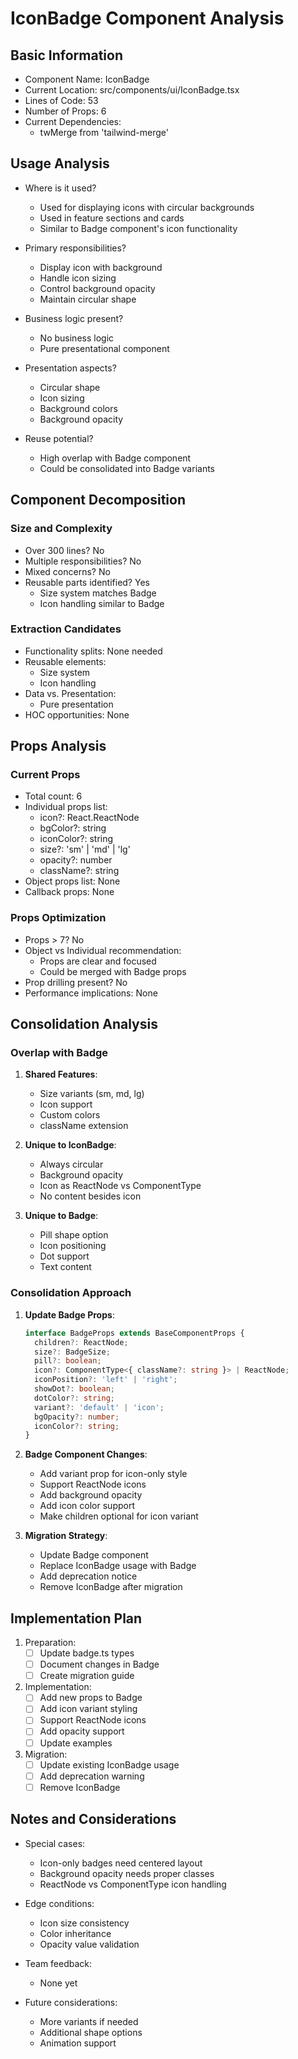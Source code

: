# IconBadge Component Analysis

## Basic Information

- Component Name: IconBadge
- Current Location: src/components/ui/IconBadge.tsx
- Lines of Code: 53
- Number of Props: 6
- Current Dependencies:
  - twMerge from 'tailwind-merge'

## Usage Analysis

- Where is it used?
  - Used for displaying icons with circular backgrounds
  - Used in feature sections and cards
  - Similar to Badge component's icon functionality
  
- Primary responsibilities?
  - Display icon with background
  - Handle icon sizing
  - Control background opacity
  - Maintain circular shape
  
- Business logic present?
  - No business logic
  - Pure presentational component
  
- Presentation aspects?
  - Circular shape
  - Icon sizing
  - Background colors
  - Background opacity
  
- Reuse potential?
  - High overlap with Badge component
  - Could be consolidated into Badge variants

## Component Decomposition

### Size and Complexity

- Over 300 lines? No
- Multiple responsibilities? No
- Mixed concerns? No
- Reusable parts identified? Yes
  - Size system matches Badge
  - Icon handling similar to Badge

### Extraction Candidates

- Functionality splits: None needed
- Reusable elements:
  - Size system
  - Icon handling
- Data vs. Presentation:
  - Pure presentation
- HOC opportunities: None

## Props Analysis

### Current Props

- Total count: 6
- Individual props list:
  - icon?: React.ReactNode
  - bgColor?: string
  - iconColor?: string
  - size?: 'sm' | 'md' | 'lg'
  - opacity?: number
  - className?: string
- Object props list: None
- Callback props: None

### Props Optimization

- Props > 7? No
- Object vs Individual recommendation:
  - Props are clear and focused
  - Could be merged with Badge props
- Prop drilling present? No
- Performance implications: None

## Consolidation Analysis

### Overlap with Badge

1. **Shared Features**:
   - Size variants (sm, md, lg)
   - Icon support
   - Custom colors
   - className extension

2. **Unique to IconBadge**:
   - Always circular
   - Background opacity
   - Icon as ReactNode vs ComponentType
   - No content besides icon

3. **Unique to Badge**:
   - Pill shape option
   - Icon positioning
   - Dot support
   - Text content

### Consolidation Approach

1. **Update Badge Props**:
   ```typescript
   interface BadgeProps extends BaseComponentProps {
     children?: ReactNode;
     size?: BadgeSize;
     pill?: boolean;
     icon?: ComponentType<{ className?: string }> | ReactNode;
     iconPosition?: 'left' | 'right';
     showDot?: boolean;
     dotColor?: string;
     variant?: 'default' | 'icon';
     bgOpacity?: number;
     iconColor?: string;
   }
   ```

2. **Badge Component Changes**:
   - Add variant prop for icon-only style
   - Support ReactNode icons
   - Add background opacity
   - Add icon color support
   - Make children optional for icon variant

3. **Migration Strategy**:
   - Update Badge component
   - Replace IconBadge usage with Badge
   - Add deprecation notice
   - Remove IconBadge after migration

## Implementation Plan

1. Preparation:
   - [ ] Update badge.ts types
   - [ ] Document changes in Badge
   - [ ] Create migration guide

2. Implementation:
   - [ ] Add new props to Badge
   - [ ] Add icon variant styling
   - [ ] Support ReactNode icons
   - [ ] Add opacity support
   - [ ] Update examples

3. Migration:
   - [ ] Update existing IconBadge usage
   - [ ] Add deprecation warning
   - [ ] Remove IconBadge

## Notes and Considerations

- Special cases:
  - Icon-only badges need centered layout
  - Background opacity needs proper classes
  - ReactNode vs ComponentType icon handling

- Edge conditions:
  - Icon size consistency
  - Color inheritance
  - Opacity value validation

- Team feedback:
  - None yet

- Future considerations:
  - More variants if needed
  - Additional shape options
  - Animation support